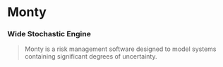 
# Monty

### Wide Stochastic Engine

> Monty is a risk management software designed to model systems containing significant degrees of uncertainty.